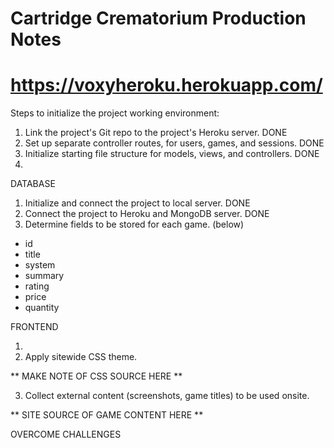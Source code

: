 # Cartridge Crematorium Production Notes
# https://voxyheroku.herokuapp.com/


Steps to initialize the project working environment:

1. Link the project's Git repo to the project's Heroku server. DONE
2. Set up separate controller routes, for users, games, and sessions. DONE
3. Initialize starting file structure for models, views, and controllers. DONE
4.


DATABASE

1. Initialize and connect the project to local server. DONE
2. Connect the project to Heroku and MongoDB server. DONE
3. Determine fields to be stored for each game. (below)

  - id
  - title
  - system
  - summary
  - rating
  - price
  - quantity


FRONTEND

1.
2. Apply sitewide CSS theme.

** MAKE NOTE OF CSS SOURCE HERE **

3. Collect external content (screenshots, game titles) to be used onsite.

** SITE SOURCE OF GAME CONTENT HERE **


OVERCOME CHALLENGES
